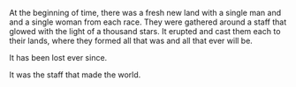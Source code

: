 At the beginning of time, there was a fresh new land with a single man and and a single woman from each race.
They were gathered around a staff that glowed with the light of a thousand stars.
It erupted and cast them each to their lands, where they formed all that was and all that ever will be.

It has been lost ever since.

It was the staff that made the world.
